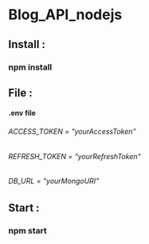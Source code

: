 # Blog_API_nodejs

## Install :
### npm install

## File :
#### .env file
###### ACCESS_TOKEN = "yourAccessToken"
###### REFRESH_TOKEN = "yourRefreshToken"
###### DB_URL = "yourMongoURI"

## Start :
### npm start
